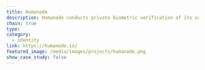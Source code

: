 ```yaml
---
title: Humanode
description: Humanode conducts private biometric verification of its validators to ensure that there is only one unique living human being behind each node.
chain: true
type:
category:
  - identity
link: https://humanode.io/
featured_image: /media/images/projects/humanode.png
show_case_study: false
---
```

